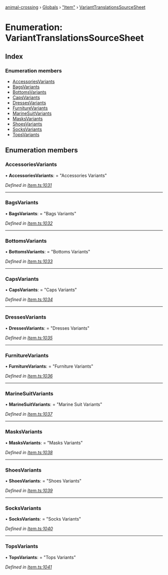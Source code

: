 [animal-crossing](../README.md) › [Globals](../globals.md) › ["Item"](../modules/_item_.md) › [VariantTranslationsSourceSheet](_item_.varianttranslationssourcesheet.md)

# Enumeration: VariantTranslationsSourceSheet

## Index

### Enumeration members

* [AccessoriesVariants](_item_.varianttranslationssourcesheet.md#accessoriesvariants)
* [BagsVariants](_item_.varianttranslationssourcesheet.md#bagsvariants)
* [BottomsVariants](_item_.varianttranslationssourcesheet.md#bottomsvariants)
* [CapsVariants](_item_.varianttranslationssourcesheet.md#capsvariants)
* [DressesVariants](_item_.varianttranslationssourcesheet.md#dressesvariants)
* [FurnitureVariants](_item_.varianttranslationssourcesheet.md#furniturevariants)
* [MarineSuitVariants](_item_.varianttranslationssourcesheet.md#marinesuitvariants)
* [MasksVariants](_item_.varianttranslationssourcesheet.md#masksvariants)
* [ShoesVariants](_item_.varianttranslationssourcesheet.md#shoesvariants)
* [SocksVariants](_item_.varianttranslationssourcesheet.md#socksvariants)
* [TopsVariants](_item_.varianttranslationssourcesheet.md#topsvariants)

## Enumeration members

###  AccessoriesVariants

• **AccessoriesVariants**: = "Accessories Variants"

*Defined in [Item.ts:1031](https://github.com/Norviah/animal-crossing/blob/6476932/module/types/Item.ts#L1031)*

___

###  BagsVariants

• **BagsVariants**: = "Bags Variants"

*Defined in [Item.ts:1032](https://github.com/Norviah/animal-crossing/blob/6476932/module/types/Item.ts#L1032)*

___

###  BottomsVariants

• **BottomsVariants**: = "Bottoms Variants"

*Defined in [Item.ts:1033](https://github.com/Norviah/animal-crossing/blob/6476932/module/types/Item.ts#L1033)*

___

###  CapsVariants

• **CapsVariants**: = "Caps Variants"

*Defined in [Item.ts:1034](https://github.com/Norviah/animal-crossing/blob/6476932/module/types/Item.ts#L1034)*

___

###  DressesVariants

• **DressesVariants**: = "Dresses Variants"

*Defined in [Item.ts:1035](https://github.com/Norviah/animal-crossing/blob/6476932/module/types/Item.ts#L1035)*

___

###  FurnitureVariants

• **FurnitureVariants**: = "Furniture Variants"

*Defined in [Item.ts:1036](https://github.com/Norviah/animal-crossing/blob/6476932/module/types/Item.ts#L1036)*

___

###  MarineSuitVariants

• **MarineSuitVariants**: = "Marine Suit Variants"

*Defined in [Item.ts:1037](https://github.com/Norviah/animal-crossing/blob/6476932/module/types/Item.ts#L1037)*

___

###  MasksVariants

• **MasksVariants**: = "Masks Variants"

*Defined in [Item.ts:1038](https://github.com/Norviah/animal-crossing/blob/6476932/module/types/Item.ts#L1038)*

___

###  ShoesVariants

• **ShoesVariants**: = "Shoes Variants"

*Defined in [Item.ts:1039](https://github.com/Norviah/animal-crossing/blob/6476932/module/types/Item.ts#L1039)*

___

###  SocksVariants

• **SocksVariants**: = "Socks Variants"

*Defined in [Item.ts:1040](https://github.com/Norviah/animal-crossing/blob/6476932/module/types/Item.ts#L1040)*

___

###  TopsVariants

• **TopsVariants**: = "Tops Variants"

*Defined in [Item.ts:1041](https://github.com/Norviah/animal-crossing/blob/6476932/module/types/Item.ts#L1041)*
